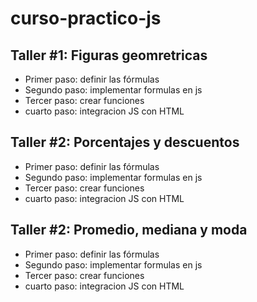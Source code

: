 # curso-practico-js

## Taller #1: Figuras geomretricas

- Primer paso: definir las fórmulas
- Segundo paso: implementar formulas en js
- Tercer paso: crear funciones
- cuarto paso: integracion JS con HTML

## Taller #2: Porcentajes y descuentos

- Primer paso: definir las fórmulas
- Segundo paso: implementar formulas en js
- Tercer paso: crear funciones
- cuarto paso: integracion JS con HTML

## Taller #2: Promedio, mediana y moda

- Primer paso: definir las fórmulas
- Segundo paso: implementar formulas en js
- Tercer paso: crear funciones
- cuarto paso: integracion JS con HTML